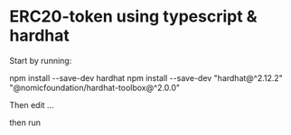 # ERC20-token using typescript & hardhat

Start by running:

npm install --save-dev hardhat
npm install --save-dev "hardhat@^2.12.2" "@nomicfoundation/hardhat-toolbox@^2.0.0"

Then edit ...

then run

